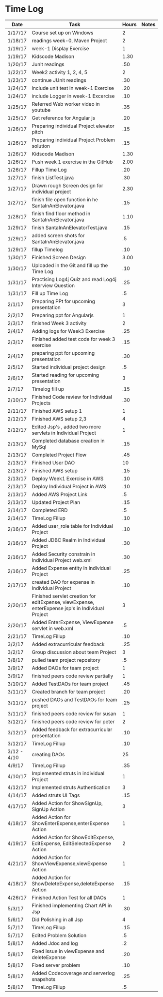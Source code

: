
# Time Log

| Date | Task | Hours | Notes|
|------|------|-------|------|
| 1/17/17| Course set up on Windows| 2 | |
| 1/18/17| readings week-0, Maven Project | 2 | |
| 1/19/17| week-1 Display Exercise   | 1  |   | 
| 1/19/17| Kidscode Madison   | 1.30 |
| 1/20/17| Junit readings | .50 |  |
| 1/22/17| Week2 activity 1, 2, 4, 5 | 2  |   |
| 1/23/17| continue JUnit readings | .30 | |
| 1/24/17| include unit test in week-1 Exercise | .20 | |
| 1/24/17| include Logger in week-1 Excercise  | .10 | |
| 1/25/17| Referred Web worker video in youtube | .35 | |
| 1/25/17| Get reference for Angular js   | .20 | |
| 1/26/17| Preparing individual Project elevator pitch | .15 | |
| 1/26/17| Preparing individual Project Problem solution | .15 | |
| 1/26/17| Kidscode Madison   | 1.30 | |
| 1/26/17| Push week 1 exercise in the GitHub | 2.00 | |
| 1/26/17| Fillup Time Log | .20 | | 
| 1/27/17| finish ListTest.java |.30 | |
| 1/27/17| Drawn rough Screen design for individual project |2.30| |
| 1/27/17| finish file open function in he SantaInAnElevator.java   |.15 | |
| 1/28/17| finish find floor method in SantaInAnElevator.java | 1.10 | |
| 1/29/17| finish SantaInAnElevatorTest.java | .15 | |
| 1/29/17| added screen shots for SantaInAnElevator.java| .5| |
| 1/29/17| fillup Timelog | .10| |
| 1/30/17| Finished Screen Design | 3.00| |
| 1/30/17| Uploaded in the Git and fill up the Time Log | .10| |
| 1/31/17| Practising Log4j Quiz and read Log4j Interview Question| .25| |
| 1/31/17| Fill up Time Log| .5| |
| 2/1/17 | Preparing PPt for upcoming presentation | 3| |
| 2/2/17 | Preparing ppt for Angularjs| 1| |
| 2/3/17 | finished Week 3 activity | 2||
| 2/4/17 | Adding logs for Week3 Exercise | .25 ||
| 2/3/17 | Finished added test code for week 3 exercise | .15 | |
| 2/4/17 | preparing ppt for upcoming presentation | .30 | |
| 2/5/17 | Started individual project design |.5| |
| 2/6/17 | Started reading for upcoming presentation |3| |
| 2/7/17 | Timelog fill up | .15 | |
| 2/10/17 | Finished Code review for Individual Projects |.30| |
| 2/11/17 | Finished AWS setup 1 | 1| |
| 2/12/17 | Finished AWS setup 2,3| 4| |
| 2/12/17 | Edited Jsp's , added two more servlets in Individual Project| 1| |
| 2/13/17 | Completed database creation in MySql | .15| |
| 2/13/17 | Completed Project Flow | .45| |
| 2/13/17 | Finished User DAO | 10| |
| 2/13/17 | Finished AWS setup | .15 ||
| 2/13/17 | Deploy Week1 Exercise in AWS | .10| |
| 2/13/17 | Deploy Individual Project in AWS | .10| |
| 2/13/17 | Added AWS Project Link | .5 ||
| 2/13/17 | Updated Project Plan | .15 ||
| 2/14/17 | Completed ERD | .5| |
| 2/14/17 | TimeLog Fillup |.10| |
| 2/16/17 | Added user_role table for Individual Project|.10| |
| 2/16/17 | Added JDBC Realm in Individual Project|.30| |
| 2/16/17 | Added Security constrain in Individual Project web.xml|.30| |
| 2/16/17 | Added Expense entity in Individual Project|.25| |
| 2/17/17 | created DAO for expense in Individual Project|.10| |
| 2/20/17 | Finished servlet creation for editExpense, viewExpense, enterExpense jsp's in Individual Project | 3 | |
| 2/20/17 | Added EnterExpense, ViewExpense servlet in web.xml |.5| |
| 2/21/17 | TimeLog Fillup |.10| |
| 3/2/17  | Added extracurricular feedback | .25| |
| 3/2/17  | Group discussion about team Project | 3|
| 3/8/17  | pulled team project repository | .5| |
| 3/9/17  | Added DAOs for team project  | 1| |
| 3/9/17  | finished peers code review partially  | 1| |
| 3/10/17 | Added TestDAOs for team project  | .45| |
| 3/11/17 | Created branch for team project | .20| |
| 3/11/17 | pushed DAOs and TestDAOs for team project| .25| |
| 3/11/17 | finished peers code review for susan | 1| |
| 3/12/17 | finished peers code review for peter | 2| |
| 3/12/17 | Added feedback for extracurricular presentation |.10| |
| 3/12/17 | TimeLog Fillup |.10 | |
| 3/12 - 4/10 | creating DAOs | 25||
| 4/9/17 | TimeLog Fillup |.35 ||
| 4/10/17| Implemented struts in individual Project| 1| |
| 4/12/17| Implemented struts Authentication |3| |
| 4/14/17| Added struts UI Tags |.15| |
| 4/17/17| Added Action for ShowSignUp, SignUp Action |3| |
| 4/18/17| Added Action for ShowEnterExpense,enterExpense  Action  |1| |
| 4/19/17| Added Action for ShowEditExpense, EditExpense, EditSelectedExpense Action |2| |
| 4/21/17| Added Action for ShowViewExpense,viewExpense  Action  |1| |
| 4/18/17| Added Action for ShowDeleteExpense,deleteExpense  Action  |.15| |
| 4/26/17| Finished Action Test for all DAOs |1| |
| 5/3/17 | Finished implementing Chart API in Jsp |.30|
| 5/6/17 | Did Polishing in all Jsp |4| |
| 5/7/17 | TimeLog Fillup |.15| |
| 5/7/17 | Edited Problem Solution |.5| |
| 5/8/17 | Added Jdoc and log |.2| |
| 5/8/17 | Fixed issue in viewExpense and deleteExpense |.20| |
| 5/8/17 | Fixed server problem |.10| |
| 5/8/17 | Added Codecoverage and serverlog snapshots |.25| |
| 5/8/17 | TimeLog Fillup |.5| |





















